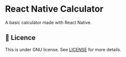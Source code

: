# React Native Calculator

A basic calculator made with React Native.

## :memo: Licence

This is under GNU license. See [LICENSE](LICENSE) for more details.

